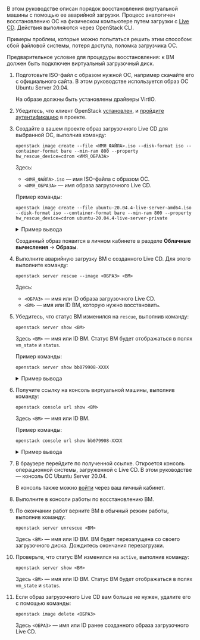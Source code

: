 В этом руководстве описан порядок восстановления виртуальной машины с помощью ее аварийной загрузки. Процесс аналогичен восстановлению ОС на физическом компьютере путем загрузки с [Live CD](https://ru.wikipedia.org/wiki/Live_CD). Действия выполняются через OpenStack CLI.

Примеры проблем, которые можно попытаться решить этим способом: сбой файловой системы, потеря доступа, поломка загрузчика ОС.

Предварительное условие для процедуры восстановления: к ВМ должен быть подключен виртуальный загрузочный диск.

1. Подготовьте ISO-файл с образом нужной ОС, например скачайте его с официального сайта. В этом руководстве используется образ ОС Ubuntu Server 20.04.

    <warn>

    На образе должны быть установлены драйверы VirtIO.

    </warn>

1. Убедитесь, что клиент OpenStack [установлен](/ru/tools-for-using-services/cli/openstack-cli#1_ustanovite_klient_openstack), и [пройдите аутентификацию](/ru/tools-for-using-services/cli/openstack-cli#3_proydite_autentifikaciyu) в проекте.
1. Создайте в вашем проекте образ загрузочного Live CD для выбранной ОС, выполнив команду:

    ```console
    openstack image create --file <ИМЯ_ФАЙЛА>.iso --disk-format iso --container-format bare --min-ram 800 --property hw_rescue_device=cdrom <ИМЯ_ОБРАЗА>
    ```

    Здесь:

    - `<ИМЯ_ФАЙЛА>.iso` — имя ISO-файла с образом ОС.
    - `<ИМЯ_ОБРАЗА>` — имя образа загрузочного Live CD.

    Пример команды:

    ```console
    openstack image create --file ubuntu-20.04.4-live-server-amd64.iso --disk-format iso --container-format bare --min-ram 800 --property hw_rescue_device=cdrom ubuntu-20.04.4-live-server-private
    ```

    <details>
    <summary>Пример вывода</summary>

    ```console
    +------------------+--------------------------------------------------------------------------------+
    | Field            | Value                                                                          |
    +------------------+--------------------------------------------------------------------------------+
    | container_format | bare 2022-08-11T10:53:46Z                                                      |
    | disk_format      | iso                                                                            |
    | file             | /v2/images/81a6dd5a-XXXX/file                                                  |
    | id               | 81a6dd5a-XXXX                                                                  |
    | min_disk         | 0                                                                              |
    | min_ram          | 800                                                                            |
    | name             | ubuntu-20.04.4-live-server-private                                             |
    | owner            | b423a815a77aXXXX                                                               |
    | properties       | hw_rescue_device='cdrom', locations='[]',                                      |
    |                  | owner_specified.openstack.md5='',                                              |
    |                  | owner_specified.openstack.object='images/ubuntu-20.04.4-live-server-private',  |
    |                  | owner_specified.openstack.sha256=''                                            |
    | protected        | False                                                                          |
    | schema           | /v2/schemas/image                                                              |
    | status           | queued                                                                         |
    | tags             |                                                                                |
    | updated_at       | 2022-08-11T10:53:46Z                                                           |
    | visibility       | shared                                                                         |
    +------------------+--------------------------------------------------------------------------------+
    ```

    </details>

    <info>

    Созданный образ появится в личном кабинете в разделе **Облачные вычисления** → **Образы**.

    </info>

1. Выполните аварийную загрузку ВМ с созданного Live CD. Для этого выполните команду:

    ```console
    openstack server rescue --image <ОБРАЗ> <ВМ>
    ```

    Здесь:

    - `<ОБРАЗ>` — имя или ID образа загрузочного Live CD.
    - `<ВМ>` — имя или ID ВМ, которую нужно восстановить.

1. Убедитесь, что статус ВМ изменился на `rescue`, выполнив команду:

    ```console
    openstack server show <ВМ>
    ```

    Здесь `<ВМ>` — имя или ID ВМ. Статус ВМ будет отображаться в полях `vm_state` и `status`.

    Пример команды:

    ```console
    openstack server show bb079908-XXXX
    ```

    <details>
    <summary>Пример вывода</summary>

    ```console
    +-----------------------------+-----------------------------------------------------------+
    | Field                       | Value                                                     |
    +-----------------------------+-----------------------------------------------------------+
    | OS-DCF:diskConfig           | MANUAL                                                    |
    | OS-EXT-AZ:availability_zone | MS1                                                       |
    | OS-EXT-STS:power_state      | Running                                                   |
    | OS-EXT-STS:task_state       | None                                                      |
    | OS-EXT-STS:vm_state         | rescued                                                   |
    | OS-SRV-USG:launched_at      | 2022-08-11T11:43:56.000000                                |
    | OS-SRV-USG:terminated_at    | None                                                      |
    | accessIPv4                  |                                                           |
    | accessIPv6                  |                                                           |
    | addresses                   | ext-net=185.130.115.220                                   |
    | config_drive                | True                                                      |
    | created                     | 2022-08-11T10:40:33Z                                      |
    | flavor                      | Basic-1-1-10 (df3c499a-XXXX)                              |
    | hostId                      | <hostId>                                                  |
    | id                          | bb079908-XXXX                                             |
    | image                       | N/A (booted from volume)                                  |
    | key_name                    | <key_name>                                                |
    | name                        | ubuntu-20-rescue-test                                     |
    | project_id                  | <project_id>                                              |
    | properties                  |                                                           |
    | security_groups             | id='461df60a-XXXX', name='default'                        |
    |                             | id='b3b48aa3-XXXX', name='ssh'                            |
    | status                      | RESCUE                                                    |
    | updated                     | 2022-08-11T11:43:56Z                                      |
    | user_id                     | <user_id>                                                 |
    | volumes_attached            | id='9e19d3cb-XXXX'                                        |
    +-----------------------------+-----------------------------------------------------------+
    ```

    </details>

1. Получите ссылку на консоль виртуальной машины, выполнив команду:

    ```console
    openstack console url show <ВМ>
    ```

    Здесь `<ВМ>` — имя или ID ВМ.

    Пример команды:

    ```console
    openstack console url show bb079908-XXXX
    ```

    <details>
    <summary>Пример вывода</summary>

    ```console
    +----------+-----------------------------------------------------------------------------------------------+
    | Field    | Value                                                                                         |
    +----------+-----------------------------------------------------------------------------------------------+
    | protocol | vnc                                                                                           |
    | type     | novnc                                                                                         |
    | url      | https://infra.mail.ru:6080/vnc_auto.html?path=%3Ftoken%3Dee65b775-XXXX                        |
    +----------+-----------------------------------------------------------------------------------------------+
    ```

    </details>

1. В браузере перейдите по полученной ссылке. Откроется консоль операционной системы, загруженной с Live CD. В этом руководстве — консоль ОС Ubuntu Server 20.04.

    В консоль также можно [войти](../../instructions/vm/vm-console#vnc_konsol) через ваш личный кабинет.

1. Выполните в консоли работы по восстановлению ВМ.
1. По окончании работ верните ВМ в обычный режим работы, выполнив команду:

    ```console
    openstack server unrescue <ВМ>
    ```

    Здесь `<ВМ>` — имя или ID ВМ. ВМ будет перезапущена со своего загрузочного диска. Дождитесь окончания перезагрузки.

1. Проверьте, что статус ВМ изменился на `active`, выполнив команду:

    ```console
    openstack server show <ВМ>
    ```

    Здесь `<ВМ>` — имя или ID ВМ. Статус ВМ будет отображаться в полях `vm_state` и `status`.

1. Если образ загрузочного Live CD вам больше не нужен, удалите его с помощью команды:

    ```console
    openstack image delete <ОБРАЗ>
    ```

    Здесь `<ОБРАЗ>` — имя или ID ранее созданного образа загрузочного Live CD.
